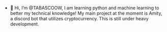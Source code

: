 - 👋 Hi, I’m @TABASCOOW,
I am learning python and machine learning to better my technical knowledge!
My main project at the moment is Amity, a discord bot that utilizes cryptocurrency. 
  This is still under heavy development.
  

